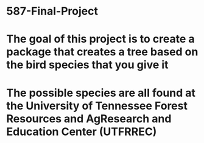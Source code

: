 # 587-Final-Project
# The goal of this project is to create a package that creates a tree based on the bird species that you give it
# The possible species are all found at the University of Tennessee Forest Resources and AgResearch and Education Center (UTFRREC)
